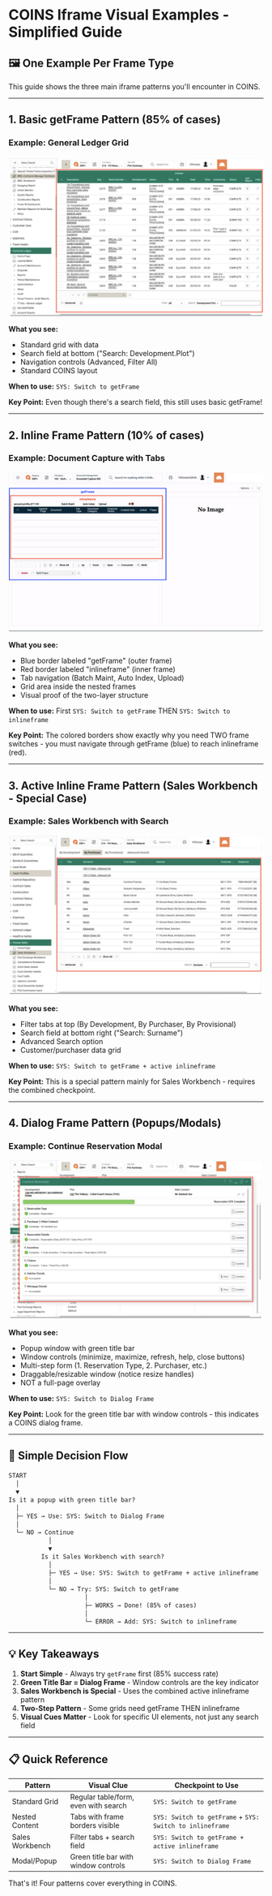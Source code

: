 # COINS Iframe Visual Examples - Simplified Guide

## 🖼️ One Example Per Frame Type

This guide shows the three main iframe patterns you'll encounter in COINS.

---

## 1. Basic getFrame Pattern (85% of cases)

### Example: General Ledger Grid
![getFrame Example](./screenshots/getFrame_3.png)

**What you see:**
- Standard grid with data
- Search field at bottom ("Search: Development.Plot")
- Navigation controls (Advanced, Filter All)
- Standard COINS layout

**When to use:** `SYS: Switch to getFrame`

**Key Point:** Even though there's a search field, this still uses basic getFrame!

---

## 2. Inline Frame Pattern (10% of cases)

### Example: Document Capture with Tabs
![Inline Frame](./screenshots/inlineframe.png)

**What you see:**
- Blue border labeled "getFrame" (outer frame)
- Red border labeled "inlineframe" (inner frame)
- Tab navigation (Batch Maint, Auto Index, Upload)
- Grid area inside the nested frames
- Visual proof of the two-layer structure

**When to use:** First `SYS: Switch to getFrame` THEN `SYS: Switch to inlineframe`

**Key Point:** The colored borders show exactly why you need TWO frame switches - you must navigate through getFrame (blue) to reach inlineframe (red).

---

## 3. Active Inline Frame Pattern (Sales Workbench - Special Case)

### Example: Sales Workbench with Search
![Active Inline Frame](./screenshots/inlineframe.active.png)

**What you see:**
- Filter tabs at top (By Development, By Purchaser, By Provisional)
- Search field at bottom right ("Search: Surname")
- Advanced Search option
- Customer/purchaser data grid

**When to use:** `SYS: Switch to getFrame + active inlineframe`

**Key Point:** This is a special pattern mainly for Sales Workbench - requires the combined checkpoint.

---

## 4. Dialog Frame Pattern (Popups/Modals)

### Example: Continue Reservation Modal
![Dialog Frame](./screenshots/dialogFrame.png)

**What you see:**
- Popup window with green title bar
- Window controls (minimize, maximize, refresh, help, close buttons)
- Multi-step form (1. Reservation Type, 2. Purchaser, etc.)
- Draggable/resizable window (notice resize handles)
- NOT a full-page overlay

**When to use:** `SYS: Switch to Dialog Frame`

**Key Point:** Look for the green title bar with window controls - this indicates a COINS dialog frame.

---

## 🎯 Simple Decision Flow

```
START
  │
  ▼
Is it a popup with green title bar?
  │
  ├─ YES → Use: SYS: Switch to Dialog Frame
  │
  └─ NO → Continue
           │
           ▼
         Is it Sales Workbench with search?
           │
           ├─ YES → Use: SYS: Switch to getFrame + active inlineframe
           │
           └─ NO → Try: SYS: Switch to getFrame
                     │
                     ├─ WORKS → Done! (85% of cases)
                     │
                     └─ ERROR → Add: SYS: Switch to inlineframe
```

---

## 💡 Key Takeaways

1. **Start Simple** - Always try `getFrame` first (85% success rate)
2. **Green Title Bar = Dialog Frame** - Window controls are the key indicator
3. **Sales Workbench is Special** - Uses the combined active inlineframe pattern
4. **Two-Step Pattern** - Some grids need getFrame THEN inlineframe
5. **Visual Cues Matter** - Look for specific UI elements, not just any search field

---

## 📋 Quick Reference

| Pattern | Visual Clue | Checkpoint to Use |
|---------|-------------|-------------------|
| Standard Grid | Regular table/form, even with search | `SYS: Switch to getFrame` |
| Nested Content | Tabs with frame borders visible | `SYS: Switch to getFrame` + `SYS: Switch to inlineframe` |
| Sales Workbench | Filter tabs + search field | `SYS: Switch to getFrame + active inlineframe` |
| Modal/Popup | Green title bar with window controls | `SYS: Switch to Dialog Frame` |

That's it! Four patterns cover everything in COINS.
